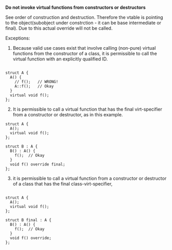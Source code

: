 **Do not invoke virtual functions from constructors or destructors**

See order of construction and destruction. Therefore the vtable is pointing to the object(subobject under constrction - it can be base intermediate or final).
Due to this actual override will not be called.

Exceptions:

1. Because valid use cases exist that involve calling (non-pure) virtual functions from the constructor of a class, it is permissible to call the virtual function with an explicitly qualified ID.

```

struct A {
  A() {
    // f();   // WRONG!
    A::f();   // Okay
  }
  virtual void f();
};
```

2. It is permissible to call a virtual function that has the final virt-specifier from a constructor or destructor, as in this example.

```
struct A {
  A();
  virtual void f();
};

struct B : A {
  B() : A() {
    f();  // Okay
  }
  void f() override final;
};

```

3. it is permissible to call a virtual function from a constructor or destructor of a class that has the final class-virt-specifier,

```

struct A {
  A();
  virtual void f();
};

struct B final : A {
  B() : A() {
    f();  // Okay
  }
  void f() override;
};
```